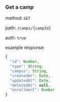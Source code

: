 ### Get a camp

method: `GET`

path: `/camps/{campId}`

auth: `true`

example response:

```js
{
  "id": Number,
  "type": String,
  "campus": String,
  "createdAt": Date,
  "updatedAt": Date,
  "deletedAt": null,
  "enrollment": Number
}
```
